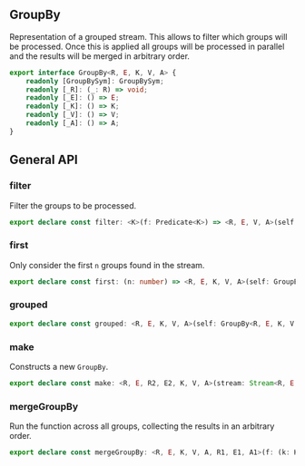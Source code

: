 ## GroupBy

Representation of a grouped stream. This allows to filter which groups will
be processed. Once this is applied all groups will be processed in parallel
and the results will be merged in arbitrary order.

```ts
export interface GroupBy<R, E, K, V, A> {
    readonly [GroupBySym]: GroupBySym;
    readonly [_R]: (_: R) => void;
    readonly [_E]: () => E;
    readonly [_K]: () => K;
    readonly [_V]: () => V;
    readonly [_A]: () => A;
}
```

## General API

### filter

Filter the groups to be processed.

```ts
export declare const filter: <K>(f: Predicate<K>) => <R, E, V, A>(self: GroupBy<R, E, K, V, A>) => GroupBy<R, E, K, V, A>;
```

### first

Only consider the first `n` groups found in the stream.

```ts
export declare const first: (n: number) => <R, E, K, V, A>(self: GroupBy<R, E, K, V, A>) => GroupBy<R, E, K, V, A>;
```

### grouped

```ts
export declare const grouped: <R, E, K, V, A>(self: GroupBy<R, E, K, V, A>) => Stream<R, E, readonly [K, Dequeue<Exit<Maybe<E>, V>>]>;
```

### make

Constructs a new `GroupBy`.

```ts
export declare const make: <R, E, R2, E2, K, V, A>(stream: Stream<R, E, A>, key: (a: A) => Effect<R2, E2, readonly [K, V]>, buffer: number) => GroupBy<R | R2, E | E2, K, V, A>;
```

### mergeGroupBy

Run the function across all groups, collecting the results in an
arbitrary order.

```ts
export declare const mergeGroupBy: <R, E, K, V, A, R1, E1, A1>(f: (k: K, stream: Stream<never, E, V>) => Stream<R1, E1, A1>) => (self: GroupBy<R, E, K, V, A>) => Stream<R | R1, E | E1, A1>;
```

